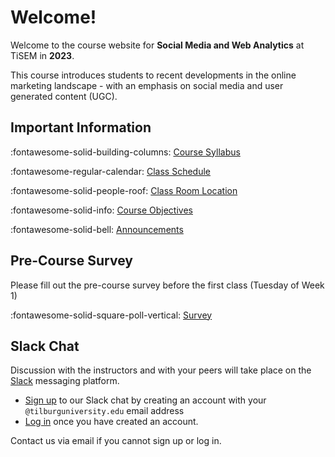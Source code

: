 # Welcome!

Welcome to the course website for **Social Media and Web Analytics** at TiSEM in **2023**.

This course introduces students to recent developments in the online marketing landscape - with an emphasis on social media and user generated content (UGC).


<!-- !!! bug "Site Under Development"
    
    **Please check back in closer to April 10, 2023 to find the most up to date information.** -->

## Important Information

:fontawesome-solid-building-columns: [Course Syllabus](assets/syllabus.pdf)

:fontawesome-regular-calendar: [Class Schedule](about/schedule)

:fontawesome-solid-people-roof: [Class Room Location](https://rooster.uvt.nl/schedule)

:fontawesome-solid-info: [Course Objectives](about/course_objectives)

:fontawesome-solid-bell: [Announcements](about/announcements)

## Pre-Course Survey

<!-- We will post a short survey that we expect participants to complete closer to the course start date. -->
Please fill out the pre-course survey before the first class (Tuesday of Week 1)

:fontawesome-solid-square-poll-vertical: [Survey](hhttps://forms.gle/rxFYL7sgzqciD9DK6)

## Slack Chat

Discussion with the instructors and with your peers will take place on the [Slack](https://slack.com/) messaging platform.

* [Sign up](https://tisem-smwa-2023.slack.com/signup#/) to our Slack chat by creating an account with your `@tilburguniversity.edu` email address
* [Log in](https://tisem-smwa-2023.slack.com/) once you have created an account.

Contact us via email if you cannot sign up or log in.

